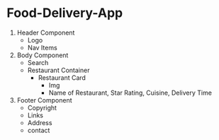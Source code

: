 # Food-Delivery-App

1. Header Component
    - Logo
    - Nav Items
2. Body Component
    - Search
    - Restaurant Container
        - Restaurant Card
            - Img
            - Name of Restaurant, Star Rating, Cuisine, Delivery Time
3. Footer Component
    - Copyright
    - Links
    - Address
    - contact